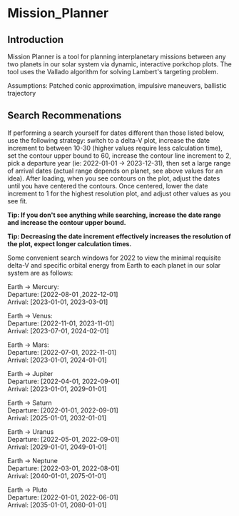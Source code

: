 # Mission_Planner

## Introduction
Mission Planner is a tool for planning interplanetary missions between any two planets in our solar system via dynamic, interactive porkchop plots. The tool uses the Vallado algorithm for solving Lambert's targeting problem.<br>

Assumptions: Patched conic approximation, impulsive maneuvers, ballistic trajectory<br>

## Search Recommenations
If performing a search yourself for dates different than those listed below, use the following strategy:
switch to a delta-V plot, increase the date increment to between 10-30 (higher values require less calculation 
time), set the contour upper bound to 60, increase the contour line increment to 2, pick a departure year 
(ie: 2022-01-01 -> 2023-12-31), then set a large range of arrival dates (actual range depends on planet, 
see above values for an idea). After loading, when you see contours on the plot, adjust the dates until you 
have centered the contours. Once centered, lower the date increment to 1 for the highest resolution plot,
and adjust other values as you see fit.<br>

**Tip: If you don't see anything while searching, increase the date range and increase the contour upper bound.**<br>

**Tip: Decreasing the date increment effectively increases the resolution of the plot, expect longer calculation times.**<br>

Some convenient search windows for 2022 to view the minimal requisite delta-V and specific orbital energy from Earth to each planet in our solar system are as follows:<br>

Earth -> Mercury:<br>
Departure: [2022-08-01 ,2022-12-01]<br>
Arrival: [2023-01-01, 2023-03-01]<br>

Earth -> Venus:<br>
Departure: [2022-11-01, 2023-11-01]<br>
Arrival: [2023-07-01, 2024-02-01]<br>

Earth -> Mars:<br>
Departure: [2022-07-01, 2022-11-01]<br>
Arrival: [2023-01-01, 2024-01-01]<br>

Earth -> Jupiter<br>
Departure: [2022-04-01, 2022-09-01]<br>
Arrival: [2023-01-01, 2029-01-01]<br>

Earth -> Saturn<br>
Departure: [2022-01-01, 2022-09-01]<br>
Arrival: [2025-01-01, 2032-01-01]<br>

Earth -> Uranus<br>
Departure: [2022-05-01, 2022-09-01]<br>
Arrival: [2029-01-01, 2049-01-01]<br>

Earth -> Neptune<br>
Departure: [2022-03-01, 2022-08-01]<br>
Arrival: [2040-01-01, 2075-01-01]<br>

Earth -> Pluto<br>
Departure: [2022-01-01, 2022-06-01]<br>
Arrival: [2035-01-01, 2080-01-01]<br>

